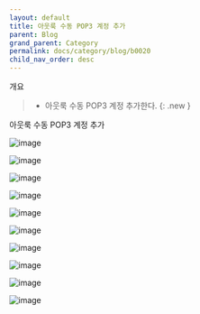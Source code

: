 ```yaml
---
layout: default
title: 아웃룩 수동 POP3 계정 추가
parent: Blog
grand_parent: Category
permalink: docs/category/blog/b0020
child_nav_order: desc
---
```


개요

> - 아웃룩 수동 POP3 계정 추가한다.
{: .new }

아웃룩 수동 POP3 계정 추가

![image](https://user-images.githubusercontent.com/36792594/158158934-eb812d10-d68c-43ee-8951-1b21eff0b4ba.png)

![image](https://user-images.githubusercontent.com/36792594/158158988-4216aff1-9aa3-4eca-935d-0695a04e3763.png)

![image](https://user-images.githubusercontent.com/36792594/158159057-96ea1080-4c4d-42c4-9fdb-9d3f90fc73c0.png)

![image](https://user-images.githubusercontent.com/36792594/158159129-c4b93304-32ec-4a59-89fe-29367fc5db84.png)

![image](https://user-images.githubusercontent.com/36792594/158160792-d8f0b814-c981-4c7f-98c5-08c8908047ef.png)

![image](https://user-images.githubusercontent.com/36792594/158159478-cf76bdf8-05eb-4978-8a32-a3a66c6a3cf3.png)

![image](https://user-images.githubusercontent.com/36792594/158160375-c85d4612-8d84-48f2-83e0-9ef37e49f97c.png)

![image](https://user-images.githubusercontent.com/36792594/158160520-3a011b93-642b-4b89-8f7f-442634545937.png)

![image](https://user-images.githubusercontent.com/36792594/158160632-979e1cfd-fab8-426a-bbd1-92647f83f4d8.png)

![image](https://user-images.githubusercontent.com/36792594/158160117-27e76d71-8f2c-4206-8b5c-b18001942fa2.png)
